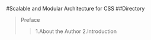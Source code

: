 #Scalable and Modular Architecture for CSS
##Directory

> Preface
>> 1.About the Author
>> 2.Introduction

